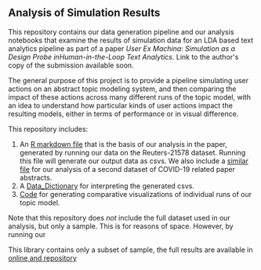 ## Analysis of Simulation Results

This repository contains our data generation pipeline and our analysis notebooks that examine the results of simulation data for an LDA based text analytics pipeline as part of a paper _User Ex Machina: Simulation as a Design Probe inHuman-in-the-Loop Text Analytics_. Link to the author's copy of the submission available soon.

The general purpose of this project is to provide a pipeline simulating user actions on an abstract topic modeling system, and then comparing the impact of these actions across many different runs of the topic model, with an idea to understand how particular kinds of user actions impact the resulting models, either in terms of performance or in visual difference.

This repository includes:
1. An [R markdown file](Overall_Analysis.Rmd) that is the basis of our analysis in the paper, generated by running our data on the Reuters-21578 dataset. Running this file will generate our output data as csvs. We also include a [similar file](Overall_Analysis_COVID_19.Rmd) for our analysis of a second dataset of COVID-19 related paper abstracts.
2. A [Data_Dictionary](sample_data/Data_Dictionary.md) for interpreting the generated csvs.
3. [Code](visualization/) for generating comparative visualizations of individual runs of our topic model.


Note that this repository does *not* include the full dataset used in our analysis, but only a sample. This is for reasons of space. However, by running our

This library contains only a subset of sample, the full results are available in [online and repository](https://osf.io/zgqaw/?view_only=1f2ffb37ba644dcea6f19a896dae474d)
